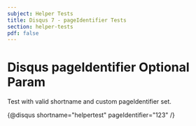 ```yaml
---
subject: Helper Tests
title: Disqus 7 - pageIdentifier Tests
section: helper-tests
pdf: false
---  
```


# Disqus pageIdentifier Optional Param

Test with valid shortname and custom pageIdentifier set.

{@disqus shortname="helpertest" pageIdentifier="123" /}